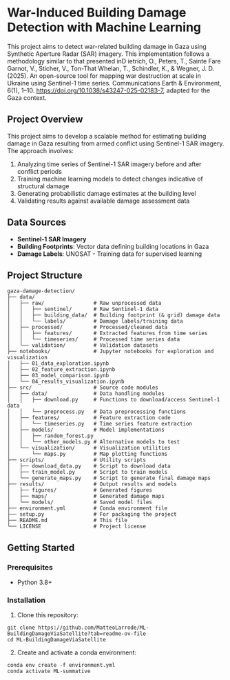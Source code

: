 # War-Induced Building Damage Detection with Machine Learning

This project aims to detect war-related building damage in Gaza using Synthetic Aperture Radar (SAR) imagery. This implementation follows a methodology similar to that presented inD ietrich, O., Peters, T., Sainte Fare Garnot, V., Sticher, V., Ton-That Whelan, T., Schindler, K., & Wegner, J. D. (2025). An open-source tool for mapping war destruction at scale in Ukraine using Sentinel-1 time series. Communications Earth & Environment, 6(1), 1–10. https://doi.org/10.1038/s43247-025-02183-7, adapted for the Gaza context.

## Project Overview

This project aims to develop a scalable method for estimating building damage in Gaza resulting from armed conflict using Sentinel-1 SAR imagery. The approach involves:

1. Analyzing time series of Sentinel-1 SAR imagery before and after conflict periods
2. Training machine learning models to detect changes indicative of structural damage
3. Generating probabilistic damage estimates at the building level
4. Validating results against available damage assessment data

## Data Sources

- **Sentinel-1 SAR Imagery**
- **Building Footprints**: Vector data defining building locations in Gaza
- **Damage Labels**: UNOSAT - Training data for supervised learning

## Project Structure

```
gaza-damage-detection/
├── data/
│   ├── raw/                # Raw unprocessed data
│   │   ├── sentinel/       # Raw Sentinel-1 data
│   │   ├── building_data/  # Building footprint (& grid) damage data
│   │   └── labels/         # Damage labels/training data
│   ├── processed/          # Processed/cleaned data
│   │   ├── features/       # Extracted features from time series
│   │   └── timeseries/     # Processed time series data
│   └── validation/         # Validation datasets
├── notebooks/              # Jupyter notebooks for exploration and visualization
│   ├── 01_data_exploration.ipynb
│   ├── 02_feature_extraction.ipynb
│   ├── 03_model_comparison.ipynb
│   └── 04_results_visualization.ipynb
├── src/                    # Source code modules
│   ├── data/               # Data handling modules   
│   │   ├── download.py     # Functions to download/access Sentinel-1 data
│   │   └── preprocess.py   # Data preprocessing functions
│   ├── features/           # Feature extraction code  
│   │   └── timeseries.py   # Time series feature extraction
│   ├── models/             # Model implementations 
│   │   ├── random_forest.py
│   │   └── other_models.py # Alternative models to test
│   └── visualization/      # Visualization utilities
│       └── maps.py         # Map plotting functions
├── scripts/                # Utility scripts
│   ├── download_data.py    # Script to download data
│   ├── train_model.py      # Script to train models
│   └── generate_maps.py    # Script to generate final damage maps
├── results/                # Output results and models
│   ├── figures/            # Generated figures
│   ├── maps/               # Generated damage maps
│   └── models/             # Saved model files
├── environment.yml         # Conda environment file
├── setup.py                # For packaging the project
├── README.md               # This file
└── LICENSE                 # Project license
```

## Getting Started

### Prerequisites

- Python 3.8+

### Installation
1. Clone this repository:

```
git clone https://github.com/MatteoLarrode/ML-BuildingDamageViaSatellite?tab=readme-ov-file
cd ML-BuildingDamageViaSatellite
```


2. Create and activate a conda environment:

```
conda env create -f environment.yml
conda activate ML-summative
```



